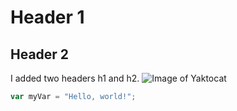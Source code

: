 # Header 1
## Header 2


I added two headers h1 and h2. 
![Image of Yaktocat](https://octodex.github.com/images/yaktocat.png)

``` javascript
var myVar = "Hello, world!";
```

